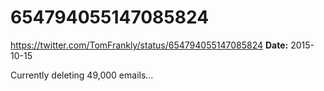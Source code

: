 # 654794055147085824
https://twitter.com/TomFrankly/status/654794055147085824
**Date:** 2015-10-15

Currently deleting 49,000 emails...
